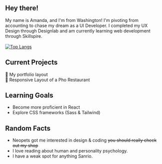 ## Hey there!
My name is Amanda, and I'm from Washington! I'm pivoting from accounting to chase my dream as a UI Developer. I completed my UX Design through Designlab and am currently learning web development through Skillspire. <br /><br />
[![Top Langs](https://github-readme-stats.vercel.app/api/top-langs/?username=mandakima&layout=compact&count_private=true&theme=rose_pine)](https://github.com/anuraghazra/github-readme-stats)
<br />
## Current Projects
🎨 My portfolio layout <br />
🍜 Responsive Layout of a Pho Restaurant <br /> 

## Learning Goals
- Become more proficient in React <br /> 
- Explore CSS frameworks (Sass & Tailwind) <br />

## Random Facts 
* Neopets got me interested in design & coding ~~you should really check out my shop~~
* I love reading about human and personality psychology.
* I have a weak spot for anything Sanrio.
